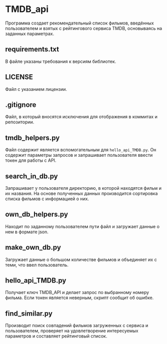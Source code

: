 # TMDB_api
Программа создает рекомендательный список фильмов, введённых пользователем и взятых с рейтингового сервиса TMDB, основываясь на заданных параметрах. 


## requirements.txt

В файле указаны требования к версиям библиотек.

## LICENSE

Файл с указанием лицензии.

## .gitignore

Файл, в который вносятся исключения для отображения в коммитах и репозитории.

## tmdb_helpers.py

Файл содержит является вспомогательным для `hello_api_TMDB.py`. Он содержит параметры запросов и запрашивает пользователя ввести токен для работы с API. 

## search_in_db.py

Запрашивает у пользователя директорию, в которой находятся фильм и их названия. На основе полученных данных производится сортировка списка фильмов с информацией о них.

## own_db_helpers.py

Находит по заданному пользователем пути файл и загружает данные о нем в формате json.

## make_own_db.py

Загружает данные о большом количестве фильмов и объединяет их с теми, что ввел пользователь.

## hello_api_TMDB.py

Получает ключ TMDB_API и делает запрос по выбранному номеру фильма. Если токен является неверным, скрипт сообщит об ошибке.

## find_similar.py

Производит поиск совпадений фильмов загруженных с сервиса и пользователем, проверяет на удовлетворение интересуемых параметров и составляет рейтинговый список.
